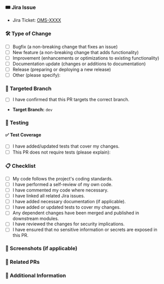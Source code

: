 ### 🎟️ Jira Issue

<!-- Replace `OMS-XXXX` with the actual Jira ticket number. -->

- Jira Ticket: [OMS-XXXX](https://onemindservices.atlassian.net/browse/OMS-XXXX)

### 🛠️ Type of Change

<!-- Select all applicable types of changes. -->

- [ ] Bugfix (a non-breaking change that fixes an issue)
- [ ] New feature (a non-breaking change that adds functionality)
- [ ] Improvement (enhancements or optimizations to existing functionality)
- [ ] Documentation update (changes or additions to documentation)
- [ ] Release (preparing or deploying a new release)
- [ ] Other (please specify):

### 🎯 Targeted Branch

<!-- Specify the target branch, e.g., `main`, `development`, `release-v1.2`. -->

- [ ] I have confirmed that this PR targets the correct branch.
- **Target Branch:** `dev` <!-- Replace with the appropriate branch name -->

### 🧪 Testing

#### ✅ Test Coverage

- [ ] I have added/updated tests that cover my changes.
- [ ] This PR does not require tests (please explain):

### 📋 Checklist

<!-- Ensure all items are completed before requesting a review. -->

- [ ] My code follows the project's coding standards.
- [ ] I have performed a self-review of my own code.
- [ ] I have commented my code where necessary.
- [ ] I have linked all related Jira issues.
- [ ] I have added necessary documentation (if applicable).
- [ ] I have added or updated tests to cover my changes.
- [ ] Any dependent changes have been merged and published in downstream modules.
- [ ] I have reviewed the changes for security implications.
- [ ] I have ensured that no sensitive information or secrets are exposed in this PR.

### 📸 Screenshots (if applicable)

<!-- Include screenshots or GIFs to demonstrate visual changes or new features. -->
<!-- Example:
![Feature Screenshot](https://link-to-screenshot.com)
-->

### 🔗 Related PRs

<!-- List any related pull requests, especially those that need to be merged before this one. -->

### 🧩 Additional Information

<!-- Add any other relevant information or context about the PR that might be helpful for reviewers. -->
